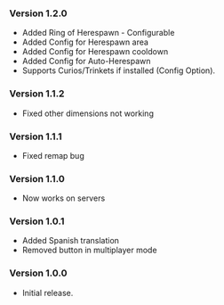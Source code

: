 ### Version 1.2.0
- Added Ring of Herespawn - Configurable
- Added Config for Herespawn area
- Added Config for Herespawn cooldown
- Added Config for Auto-Herespawn
- Supports Curios/Trinkets if installed (Config Option).

### Version 1.1.2
- Fixed other dimensions not working

### Version 1.1.1
- Fixed remap bug

### Version 1.1.0
- Now works on servers

### Version 1.0.1
- Added Spanish translation
- Removed button in multiplayer mode

### Version 1.0.0
- Initial release.